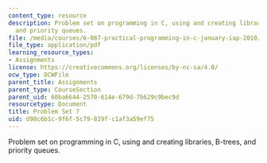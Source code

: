 ```yaml
---
content_type: resource
description: Problem set on programming in C, using and creating libraries, B-trees,
  and priority queues.
file: /media/courses/6-087-practical-programming-in-c-january-iap-2010/d98c6b1c9f6f5c79829fc1af3a59ef75_MIT6_087IAP10_assn07.pdf
file_type: application/pdf
learning_resource_types:
- Assignments
license: https://creativecommons.org/licenses/by-nc-sa/4.0/
ocw_type: OCWFile
parent_title: Assignments
parent_type: CourseSection
parent_uid: 60ba6644-2570-614e-679d-7b629c9bec9d
resourcetype: Document
title: Problem Set 7
uid: d98c6b1c-9f6f-5c79-829f-c1af3a59ef75
---
```

Problem set on programming in C, using and creating libraries, B-trees, and priority queues.